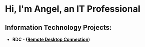 <h1>Hi, I'm Angel, an IT Professional

<h2> Information Technology Projects:</h2>

- <b>RDC - ([Remote Desktop Connection](https://github.com/Angell134/remote-desktop-connection))</b>
 


